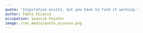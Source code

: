 ```yaml
---
quote: 'Inspiration exists, but you have to find it working.'
author: Pablo Picasso
occupation: Spanish Painter
image: /cms_media/quote_picasso.png
---
```

